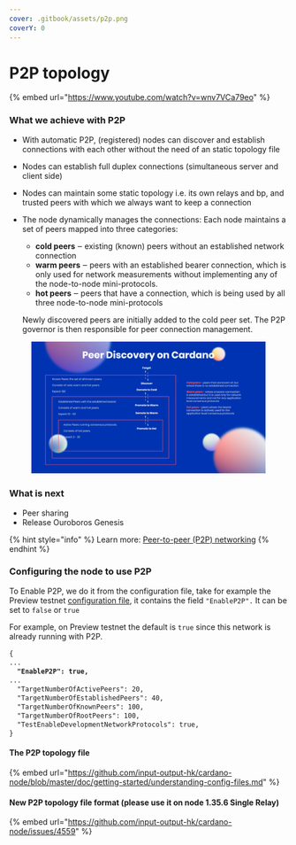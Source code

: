 ```yaml
---
cover: .gitbook/assets/p2p.png
coverY: 0
---
```


# P2P topology

{% embed url="https://www.youtube.com/watch?v=wnv7VCa79eo" %}

### What we achieve with P2P

* With automatic P2P, (registered) nodes can discover and establish connections with each other without the need of an static topology file
* Nodes can establish full duplex  connections (simultaneous server and client side)
* Nodes can maintain some static topology i.e. its own relays and bp, and trusted peers with which we always want to keep a connection
*   The node dynamically manages the connections:  Each node maintains a set of peers mapped into three categories:

    * **cold peers** ‒ existing (known) peers without an established network connection
    * **warm peers** ‒ peers with an established bearer connection, which is only used for network measurements without implementing any of the node-to-node mini-protocols.
    * **hot peers** ‒ peers that have a connection, which is being used by all three node-to-node mini-protocols

    Newly discovered peers are initially added to the cold peer set. The P2P governor is then responsible for peer connection management.

<figure><img src=".gitbook/assets/peer-discovery.jpeg" alt=""><figcaption></figcaption></figure>

### What is next

* Peer sharing&#x20;
* Release Ouroboros Genesis

{% hint style="info" %}
Learn more: [Peer-to-peer (P2P) networking](https://docs.cardano.org/explore-cardano/cardano-network/p2p-networking)
{% endhint %}

### Configuring the node to use P2P

To Enable P2P, we do it from the configuration file, take for example the Preview testnet [configuration file](https://book.world.dev.cardano.org/environments/preview/config.json), it contains the field  `"EnableP2P".` It can be set to `false` or `true`

For example, on Preview testnet the default is `true` since this network is already running with P2P.&#x20;

<pre><code>{
...
<strong>  "EnableP2P": true,
</strong>...
  "TargetNumberOfActivePeers": 20,
  "TargetNumberOfEstablishedPeers": 40,
  "TargetNumberOfKnownPeers": 100,
  "TargetNumberOfRootPeers": 100,
  "TestEnableDevelopmentNetworkProtocols": true,
}
</code></pre>

#### The P2P topology file&#x20;

{% embed url="https://github.com/input-output-hk/cardano-node/blob/master/doc/getting-started/understanding-config-files.md" %}

#### New P2P topology file format (please use it on node 1.35.6 Single Relay)

{% embed url="https://github.com/input-output-hk/cardano-node/issues/4559" %}
